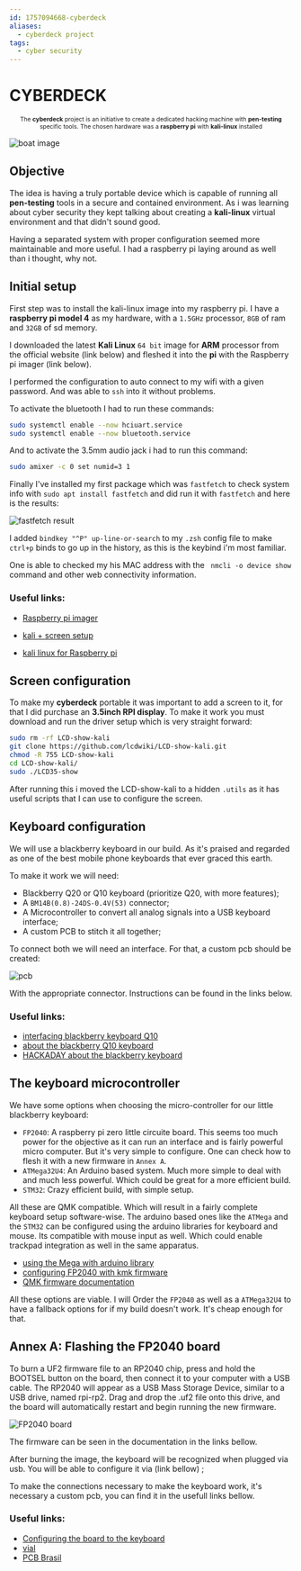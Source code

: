 ```yaml
---
id: 1757094668-cyberdeck
aliases:
  - cyberdeck project
tags:
  - cyber security
---
```


# CYBERDECK

<span style="text-align: center; width: 100%; font-size: 0.75em">
    
The **cyberdeck** project is an initiative to create a dedicated hacking machine with **pen-testing** specific tools. The chosen hardware was a **raspberry pi** with **kali-linux** installed

</span>

![boat image](../assets/2025-09-05-15-03-36.png)

## Objective

The idea is having a truly portable device which is capable of running all **pen-testing** tools in a secure and contained environment. As i was learning about cyber security they kept talking about creating a **kali-linux** virtual environment and that didn't sound good.

Having a separated system with proper configuration seemed more maintainable and more useful. I had a raspberry pi laying around as well than i thought, why not.

## Initial setup

First step was to install the kali-linux image into my raspberry pi. I have a **raspberry pi model 4** as my hardware, with a `1.5GHz` processor, `8GB` of ram and `32GB` of sd memory.

I downloaded the latest **Kali Linux** `64 bit` image for **ARM** processor from the official website (link below) and fleshed it into the **pi** with the Raspberry pi imager (link below).

I performed the configuration to auto connect to my wifi with a given password. And was able to `ssh` into it without problems.

To activate the bluetooth I had to run these commands:

```bash
sudo systemctl enable --now hciuart.service
sudo systemctl enable --now bluetooth.service
```

And to activate the 3.5mm audio jack i had to run this command:

```bash
sudo amixer -c 0 set numid=3 1
```

Finally I've installed my first package which was `fastfetch` to check system info with `sudo apt install fastfetch` and did run it with `fastfetch` and here is the results:

![fastfetch result](../assets/2025-09-05-15-30-20.png)

I added `bindkey "^P" up-line-or-search` to my `.zsh` config file to make `ctrl+p` binds to go up in the history, as this is the keybind i'm most familiar.

One is able to checked my his MAC address with the ` nmcli -o device show` command and other web connectivity information.

### Useful links:

- [Raspberry pi imager](https://www.raspberrypi.com/software/)

- [kali + screen setup](https://github.com/Shlucus/ThePwnPal?tab=readme-ov-file)
- [kali linux for Raspberry pi](https://www.kali.org/docs/arm/raspberry-pi-4/)

## Screen configuration

To make my **cyberdeck** portable it was important to add a screen to it, for that I did purchase an **3.5inch RPI display**. To make it work you must download and run the driver setup which is very straight forward:

```bash
sudo rm -rf LCD-show-kali
git clone https://github.com/lcdwiki/LCD-show-kali.git
chmod -R 755 LCD-show-kali
cd LCD-show-kali/
sudo ./LCD35-show
```

After running this i moved the LCD-show-kali to a hidden `.utils` as it has useful scripts that I can use to configure the screen.

## Keyboard configuration

We will use a blackberry keyboard in our build. As it's praised and regarded as one of the best mobile phone keyboards that ever graced this earth.

To make it work we will need:

- Blackberry Q20 or Q10 keyboard (prioritize Q20, with more features);
- A `BM14B(0.8)-24DS-0.4V(53)` connector;
- A Microcontroller to convert all analog signals into a USB keyboard interface;
- A custom PCB to stitch it all together;

To connect both we will need an interface. For that, a custom pcb should be created:

![pcb](../assets/2025-09-06-10-54-39.png)

With the appropriate connector. Instructions can be found in the links below.

### Useful links:

- [interfacing blackberry keyboard Q10](https://forum.arduino.cc/t/interfacing-blackberry-q10-keypad-to-arduino-and-the-oled-typewriter/342989)
- [about the blackberry Q10 keyboard](https://github.com/arturo182/BBQ10KBD)
- [HACKADAY about the blackberry keyboard](https://hackaday.com/2025/06/04/the-blackberry-keyboard-how-an-open-source-ecosystem-sprouts/)

## The keyboard microcontroller

We have some options when choosing the micro-controller for our little blackberry keyboard:

- `FP2040`: A raspberry pi zero little circuite board. This seems too much power for the objective as it can run an interface and is fairly powerful micro computer. But it's very simple to configure. One can check how to flesh it with a new firmware in `Annex A`.
- `ATMega32U4`: An Arduino based system. Much more simple to deal with and much less powerful. Which could be great for a more efficient build.
- `STM32`: Crazy efficient build, with simple setup.

All these are QMK compatible. Which will result in a fairly complete keyboard setup software-wise. The arduino based ones like the `ATMega` and the `STM32` can be configured using the arduino libraries for keyboard and mouse. Its compatible with mouse input as well. Which could enable trackpad integration as well in the same apparatus.

- [using the Mega with arduino library](https://www.youtube.com/watch?v=yTc2GLXfCOY)
- [configuring FP2040 with kmk firmware](https://www.youtube.com/watch?v=Q97bFwjQ_vQ)
- [QMK firmware documentation](https://docs.qmk.fm/porting_your_keyboard_to_qmk)

All these options are viable. I will Order the `FP2040` as well as a `ATMega32U4` to have a fallback options for if my build doesn't work. It's cheap enough for that.

## Annex A: Flashing the FP2040 board

To burn a UF2 firmware file to an RP2040 chip, press and hold the BOOTSEL button on the board, then connect it to your computer with a USB cable. The RP2040 will appear as a USB Mass Storage Device, similar to a USB drive, named rpi-rp2. Drag and drop the .uf2 file onto this drive, and the board will automatically restart and begin running the new firmware.

![FP2040 board](../assets/2025-09-05-16-54-32.png)

The firmware can be seen in the documentation in the links bellow.

After burning the image, the keyboard will be recognized when plugged via usb. You will be able to configure it via (link bellow) ;

To make the connections necessary to make the keyboard work, it's necessary a custom pcb, you can find it in the usefull links bellow.

### Useful links:

- [Configuring the board to the keyboard](https://github.com/ZitaoTech/Hackberry-Pi_Zero/blob/main/Keyboard/README.md)
- [vial](https://get.vial.today/)
- [PCB Brasil](https://pcbbrasil.com.br/?gad_source=1&gad_campaignid=8074883226)
